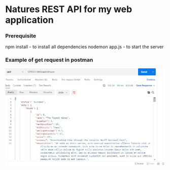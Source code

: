 # Natures REST API for my web application

### Prerequisite

npm install - to install all dependencies
nodemon app.js - to start the server

### Example of get request in postman

![get request](dev-data/img/get-request.jpg?raw=true 'Get request')
